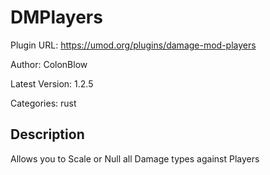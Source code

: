 # DMPlayers

Plugin URL: https://umod.org/plugins/damage-mod-players

Author: ColonBlow

Latest Version: 1.2.5

Categories: rust

## Description

Allows you to Scale or Null all Damage types against Players
